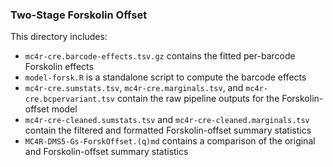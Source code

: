 ### Two-Stage Forskolin Offset

This directory includes:
  -  `mc4r-cre.barcode-effects.tsv.gz` contains the fitted per-barcode Forskolin effects
  -  `model-forsk.R` is a standalone script to compute the barcode effects
  -  `mc4r-cre.sumstats.tsv`, `mc4r-cre.marginals.tsv`, and `mc4r-cre.bcpervariant.tsv` contain the raw pipeline outputs for the Forskolin-offset model
  -  `mc4r-cre-cleaned.sumstats.tsv` and `mc4r-cre-cleaned.marginals.tsv` contain the filtered and formatted Forskolin-offset summary statistics
  -  `MC4R-DMS5-Gs-ForskOffset.(q)md` contains a comparison of the original and Forskolin-offset summary statistics
